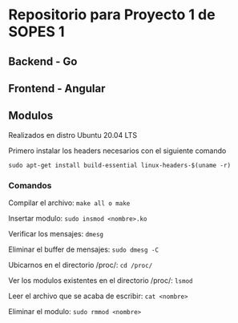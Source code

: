 # Repositorio para Proyecto 1 de SOPES 1

## Backend - Go

## Frontend - Angular

## Modulos
Realizados en distro Ubuntu 20.04 LTS

Primero instalar los headers necesarios con el siguiente comando

```sudo apt-get install build-essential linux-headers-$(uname -r)```

### Comandos

Compilar el archivo:
```make all o make```

Insertar modulo:
```sudo insmod <nombre>.ko```

Verificar los mensajes:
```dmesg```

Eliminar el buffer de mensajes:
```sudo dmesg -C```

Ubicarnos en el directorio /proc/:
```cd /proc/```

Ver los modulos existentes en el directorio /proc/:
```lsmod```

Leer el archivo que se acaba de escribir:
```cat <nombre>```

Eliminar el modulo:
```sudo rmmod <nombre>```